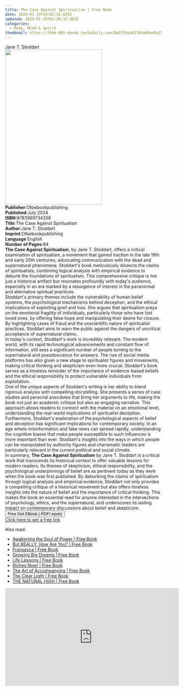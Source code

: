 ```yaml
---
title: The Case Against Spiritualism | Free Book
date: 2025-01-23T19:02:32.829Z
updated: 2025-01-25T02:20:37.003Z
categories:
  - Body, Mind & Spirit
thumbnail: https://thmb-001-ebook.techidaily.com/8e2f29ea817b5ab0ae9a251229e21c71aa74c66141bd42564da13fe348751670.jpg
---
```

<main id="book-container">
  <div class="flex flex-col">
    <div class="book-brief flex-1 py-6 px-4 sm:p-6 md:py-10 md:px-8">
      <!-- brief-->
      <div class="book-brief-main">Jane T. Stoddart</div>
    </div>
    <div
      class="book-meta-info flex-1 grid gap-4 col-start-1 col-end-3 row-start-1 sm:mb-6 sm:grid-cols-4 lg:gap-6 lg:col-start-2 lg:row-end-6 lg:row-span-6 lg:mb-0"
    >
      <div
        class="book-meta-info-left place-content-center mt-4 p-4 text-sm leading-6 col-start-2 col-span-2 dark:text-slate-400"
      >
        <img
          class="w-full h-500 object-cover rounded-lg sm:h-255 sm:col-span-2 lg:col-span-full"
          src="https://img-001-ebook.techidaily.com/8e5b7f7a9af3d8bf0bdc7679f2d14b312f801203f1e56b195ce58df2f24e5f93.jpg"
          alt=""
          width="312"
          height="500"
        />
      </div>
      <div
        class="book-meta-info-right mt-2 col-start-1 row-start-2 col-span-3 self-center"
      >
        <!-- meta data  -->
        <div class="flex flex-col px-4 md:px-8">
          <div class="flex-1">
            <strong>Publisher</strong>:<span class="px-2"
              >Otbebookpublishing</span
            >
          </div>
          <div class="flex-1">
            <strong>Published</strong>:<span class="px-2">July 2024</span>
          </div>
          <div class="flex-1">
            <strong>ISBN</strong>:<span class="px-2">9783989734258</span>
          </div>
          <div class="flex-1">
            <strong>Title</strong>:<span class="px-2"
              >The Case Against Spiritualism</span
            >
          </div>
          <div class="flex-1">
            <strong>Author</strong>:<span class="px-2">Jane T. Stoddart</span>
          </div>
          <div class="flex-1">
            <strong>Imprint</strong>:<span class="px-2"
              >Otbebookpublishing</span
            >
          </div>
          <div class="flex-1">
            <strong>Language</strong>:<span class="px-2">English</span>
          </div>
          <div class="flex-1">
            <strong>Number of Pages</strong>:<span class="px-2">84</span>
          </div>
        </div>
      </div>
    </div>
    <div class="book-description flex-1 py-6 px-4 sm:p-6 md:py-10 md:px-8">
      <div class="book-description-main">
        <div accordion-content="" id="description">
          <b>The Case Against Spiritualism</b>, by Jane T. Stoddart, offers a
          critical examination of spiritualism, a movement that gained traction
          in the late 19th and early 20th centuries, advocating communication
          with the dead and supernatural phenomena. Stoddart's book meticulously
          dissects the claims of spiritualists, combining logical analysis with
          empirical evidence to debunk the foundations of spiritualism. This
          comprehensive critique is not just a historical artifact but resonates
          profoundly with today's audience, especially in an era marked by a
          resurgence of interest in the paranormal and alternative spiritual
          practices.<br />Stoddart's primary themes include the vulnerability of
          human belief systems, the psychological mechanisms behind deception,
          and the ethical implications of exploiting grief and loss. She argues
          that spiritualism preys on the emotional fragility of individuals,
          particularly those who have lost loved ones, by offering false hope
          and manipulating their desire for closure. By highlighting cases of
          fraud and the unscientific nature of spiritualist practices, Stoddart
          aims to warn the public against the dangers of uncritical acceptance
          of supernatural claims.<br />In today's context, Stoddart's work is
          incredibly relevant. The modern world, with its rapid technological
          advancements and constant flow of information, still sees a
          significant number of people turning to the supernatural and
          pseudoscience for answers. The rise of social media platforms has also
          given a new stage to spiritualist figures and movements, making
          critical thinking and skepticism even more crucial. Stoddart's book
          serves as a timeless reminder of the importance of evidence-based
          beliefs and the ethical responsibility to protect vulnerable
          individuals from exploitation.<br />One of the unique aspects of
          Stoddart's writing is her ability to blend rigorous analysis with
          compelling storytelling. She presents a series of case studies and
          personal anecdotes that bring her arguments to life, making the book
          not just an academic critique but also an engaging narrative. This
          approach allows readers to connect with the material on an emotional
          level, understanding the real-world implications of spiritualist
          deception.<br />Furthermore, Stoddart's exploration of the
          psychological aspects of belief and deception has significant
          implications for contemporary society. In an age where misinformation
          and fake news can spread rapidly, understanding the cognitive biases
          that make people susceptible to such influences is more important than
          ever. Stoddart's insights into the ways in which people can be
          manipulated by authority figures and charismatic leaders are
          particularly relevant in the current political and social climate.<br />In
          summary, <b>The Case Against Spiritualism</b> by Jane T. Stoddart is a
          critical work that transcends its historical context to offer valuable
          lessons for modern readers. Its themes of skepticism, ethical
          responsibility, and the psychological underpinnings of belief are as
          pertinent today as they were when the book was first published. By
          debunking the claims of spiritualism through logical analysis and
          empirical evidence, Stoddart not only provides a compelling critique
          of a historical movement but also offers timeless insights into the
          nature of belief and the importance of critical thinking. This makes
          the book an essential read for anyone interested in the intersections
          of psychology, ethics, and the supernatural, and underscores its
          lasting impact on contemporary discussions about belief and
          skepticism.
        </div>
        <div class="accordion-fader"></div>
      </div>
    </div>
    <div class="book-excerpts flex-1 py-6 px-4 sm:p-6 md:py-10 md:px-8"></div>
    <div
      class="book-about-author flex-1 py-6 px-4 sm:p-6 md:py-10 md:px-8"
    ></div>
    <div class="book-free-get flex-1 py-6 px-4 sm:p-6 md:py-10 md:px-8">
      <button
        id="btn-free-get"
        class="bg-blue-500 hover:bg-blue-700 text-white font-bold py-2 px-4 rounded"
      >
        Free Get EBook (.PDF/.epub)
      </button>
      <div id="countdown-display" class="px-2 text-lg mt-2"></div>
      <a
        id="free-link"
        class="hidden bg-blue-500 hover:bg-blue-700 text-white font-bold py-2 px-4 rounded"
        href="https://www.ebooks.com/en-us/book/211402844/the-case-against-spiritualism/jane-t-stoddart/"
        target="_blank"
        >Click here to get a free link</a
      >
    </div>
    <script>
      let countdownTime = 0;
      let countdownInterval = null;
      document
        .getElementById('btn-free-get')
        .addEventListener('click', startCountdown);
      function startCountdown() {
        countdownTime = new Date().getTime() + 60000 * 3;
        countdownInterval = setInterval(updateCountdown, 1000);
        document.getElementById('btn-free-get').disabled = true;
        document
          .getElementById('btn-free-get')
          .classList.add('bg-gray-500', 'cursor-not-allowed');
      }
      function updateCountdown() {
        let currentTime = new Date().getTime();
        let timeLeft = countdownTime - currentTime;
        let secondsLeft = Math.floor(timeLeft / 1000);
        document.getElementById('countdown-display').innerHTML =
          `Remaining time: ${secondsLeft} seconds.`;
        if (secondsLeft <= 0) {
          clearInterval(countdownInterval);
          document.getElementById('btn-free-get').classList.add('hidden');
          document.getElementById('free-link').classList.remove('hidden');
          document.getElementById('countdown-display').innerHTML = '';
        }
      }
    </script>
  </div>
</main>

<ins class="adsbygoogle"
      style="display:block"
      data-ad-client="ca-pub-7571918770474297"
      data-ad-slot="8358498916"
      data-ad-format="auto"
      data-full-width-responsive="true"></ins>
    

<span class="atpl-alsoreadstyle">Also read:</span>
<div><ul>
<li><a href="https://novels-ebooks.techidaily.com/210107076-9781735059020-awakening-the-soul-of-power/"><u>Awakening the Soul of Power | Free Book</u></a></li>
<li><a href="https://novels-ebooks.techidaily.com/210106495-9781922456052-but-really-how-are-you/"><u>But REALLY, How Are You? | Free Book</u></a></li>
<li><a href="https://novels-ebooks.techidaily.com/210106514-9781771368964-fransesca/"><u>Fransesca | Free Book</u></a></li>
<li><a href="https://novels-ebooks.techidaily.com/210106622-9781608687053-growing-big-dreams/"><u>Growing Big Dreams | Free Book</u></a></li>
<li><a href="https://novels-ebooks.techidaily.com/210106437-9781913479527-life-lessons/"><u>Life Lessons | Free Book</u></a></li>
<li><a href="https://novels-ebooks.techidaily.com/210106930-9781722526252-riches-now/"><u>Riches Now! | Free Book</u></a></li>
<li><a href="https://novels-ebooks.techidaily.com/210107075-9780648695790-the-art-of-accompanying/"><u>The Art of Accompanying | Free Book</u></a></li>
<li><a href="https://novels-ebooks.techidaily.com/210106914-9781608687138-the-clear-light/"><u>The Clear Light | Free Book</u></a></li>
<li><a href="https://novels-ebooks.techidaily.com/210106935-9780648946007-the-natural-high/"><u>THE NATURAL HIGH | Free Book</u></a></li>
</ul></div>

<!-- affiliate ads begin -->
<iframe width="560" height="315" src="https://www.youtube.com/embed/vFQCEZiYA08?si=xjIu5IAy77RlHWii" title="YouTube video player" frameborder="0" allow="accelerometer; autoplay; clipboard-write; encrypted-media; gyroscope; picture-in-picture; web-share" referrerpolicy="strict-origin-when-cross-origin" allowfullscreen></iframe>
<!-- affiliate ads end -->

